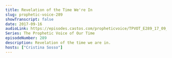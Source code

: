 ```yaml
---
title: Revelation of the Time We're In
slug: prophetic-voice-289
showTranscript: false
date: 2017-09-16
audioLink: https://episodes.castos.com/propheticvoice/TPVOT_E289_17_09_16-17_Revelation_of_the_Time_We%27re_In.mp3
Series: The Prophetic Voice of Our Time
episodeNumber: 289
description: Revelation of the time we are in.
hosts: ["Cristina Sosso"]
---
```

